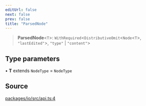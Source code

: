 ```yaml
---
editUrl: false
next: false
prev: false
title: "ParsedNode"
---
```


> **ParsedNode**\<`T`\>: `WithRequired`\<`DistributiveOmit`\<`Node`\<`T`\>, `"lastEdited"`\>, `"type"` \| `"content"`\>

## Type parameters

• **T** extends `NodeType` = `NodeType`

## Source

[packages/io/src/api.ts:4](https://github.com/nodenogg-in/alpha-p2p/blob/b2606a07ac492cf6a35305dd9d2261575053d888/packages/io/src/api.ts#L4)
